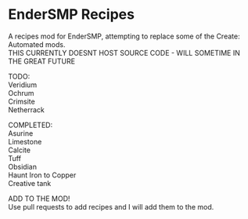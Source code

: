 # EnderSMP Recipes
A recipes mod for EnderSMP, attempting to replace some of the Create: Automated mods.\
THIS CURRENTLY DOESNT HOST SOURCE CODE - WILL SOMETIME IN THE GREAT FUTURE

TODO: <br />
Veridium <br />
Ochrum <br />
Crimsite <br />
Netherrack <br />

COMPLETED: <br />
Asurine <br />
Limestone <br />
Calcite <br />
Tuff <br />
Obsidian <br />
Haunt Iron to Copper <br />
Creative tank <br />


ADD TO THE MOD! <br />
Use pull requests to add recipes and I will add them to the mod.
